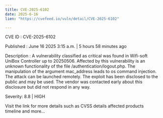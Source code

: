 ```yaml
---
title: CVE-2025-6102
date: 2025-6-16
lien: "https://cvefeed.io/vuln/detail/CVE-2025-6102"

---
```


CVE ID : CVE-2025-6102

Published :  June 16
2025
3:15 a.m. | 5 hours
58 minutes ago

Description : A vulnerability classified as critical was found in Wifi-soft UniBox Controller up to 20250506. Affected by this vulnerability is an unknown functionality of the file /authentication/logout.php. The manipulation of the argument mac_address leads to os command injection. The attack can be launched remotely. The exploit has been disclosed to the public and may be used. The vendor was contacted early about this disclosure but did not respond in any way.

Severity: 8.8 | HIGH

Visit the link for more details
such as CVSS details
affected products
timeline
and more...
